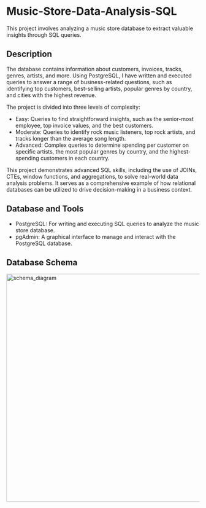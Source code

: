 # Music-Store-Data-Analysis-SQL
This project involves analyzing a music store database to extract valuable insights through SQL queries.

## Description
The database contains information about customers, invoices, tracks, genres, artists, and more. Using PostgreSQL, I have written and executed queries to answer a range of business-related questions, such as identifying top customers, best-selling artists, popular genres by country, and cities with the highest revenue.

The project is divided into three levels of complexity:
- Easy: Queries to find straightforward insights, such as the senior-most employee, top invoice values, and the best customers.
- Moderate: Queries to identify rock music listeners, top rock artists, and tracks longer than the average song length.
- Advanced: Complex queries to determine spending per customer on specific artists, the most popular genres by country, and the highest-spending customers in each country.

This project demonstrates advanced SQL skills, including the use of JOINs, CTEs, window functions, and aggregations, to solve real-world data analysis problems. It serves as a comprehensive example of how relational databases can be utilized to drive decision-making in a business context. 

## Database and Tools
- PostgreSQL: For writing and executing SQL queries to analyze the music store database.
- pgAdmin: A graphical interface to manage and interact with the PostgreSQL database.

## Database Schema 
<img width="594" alt="schema_diagram" src="https://github.com/user-attachments/assets/ade0c729-8d48-4955-bca7-9880645f3355" />

